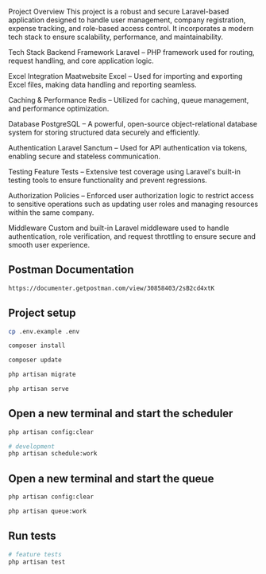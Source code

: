 Project Overview
This project is a robust and secure Laravel-based application designed to handle user management, company registration, expense tracking, and role-based access control. It incorporates a modern tech stack to ensure scalability, performance, and maintainability.

Tech Stack
Backend Framework
Laravel – PHP framework used for routing, request handling, and core application logic.

Excel Integration
Maatwebsite Excel – Used for importing and exporting Excel files, making data handling and reporting seamless.

Caching & Performance
Redis – Utilized for caching, queue management, and performance optimization.

Database
PostgreSQL – A powerful, open-source object-relational database system for storing structured data securely and efficiently.

Authentication
Laravel Sanctum – Used for API authentication via tokens, enabling secure and stateless communication.

Testing
Feature Tests – Extensive test coverage using Laravel's built-in testing tools to ensure functionality and prevent regressions.

Authorization
Policies – Enforced user authorization logic to restrict access to sensitive operations such as updating user roles and managing resources within the same company.

Middleware
Custom and built-in Laravel middleware used to handle authentication, role verification, and request throttling to ensure secure and smooth user experience.

## Postman Documentation
```bash
https://documenter.getpostman.com/view/30858403/2sB2cd4xtK
```

## Project setup

```bash
cp .env.example .env
```

```bash
composer install
```
```bash
composer update
```
```bash
php artisan migrate
```
```bash
php artisan serve
```
## Open a new terminal and start the scheduler

```bash
php artisan config:clear
```
```bash
# development
php artisan schedule:work
```
## Open a new terminal and start the queue

```bash
php artisan config:clear
```
```bash
php artisan queue:work
```

## Run tests

```bash
# feature tests
php artisan test
